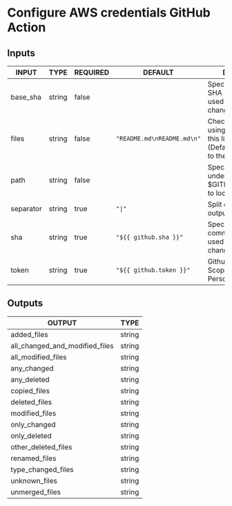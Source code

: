 # Configure AWS credentials GitHub Action

## Inputs

<!-- AUTO-DOC-INPUT:START - Do not remove or modify this section -->

|   INPUT   |  TYPE  | REQUIRED |          DEFAULT           |                                     DESCRIPTION                                     |
|-----------|--------|----------|----------------------------|-------------------------------------------------------------------------------------|
| base_sha  | string | false    |                            | Specify a base commit SHA<br>used for comparing changes                             |
| files     | string | false    | `"README.md\nREADME.md\n"` | Check for changes using only<br>this list of files (Defaults<br>to the entire repo) |
| path      | string | false    |                            | Specify a relative path under<br>$GITHUB_WORKSPACE to locate the repository<br>     |
| separator | string | true     | `"\|"`                     | Split character for array output<br>                                                |
| sha       | string | true     | `"${{ github.sha }}"`      | Specify a current commit SHA<br>used for comparing changes                          |
| token     | string | true     | `"${{ github.token }}"`    | Github token or Repo Scoped<br>Personal Access Token                                |

<!-- AUTO-DOC-INPUT:END -->

## Outputs

<!-- AUTO-DOC-OUTPUT:START - Do not remove or modify this section -->

|             OUTPUT             |  TYPE  |
|--------------------------------|--------|
| added_files                    | string |
| all_changed_and_modified_files | string |
| all_modified_files             | string |
| any_changed                    | string |
| any_deleted                    | string |
| copied_files                   | string |
| deleted_files                  | string |
| modified_files                 | string |
| only_changed                   | string |
| only_deleted                   | string |
| other_deleted_files            | string |
| renamed_files                  | string |
| type_changed_files             | string |
| unknown_files                  | string |
| unmerged_files                 | string |

<!-- AUTO-DOC-OUTPUT:END -->